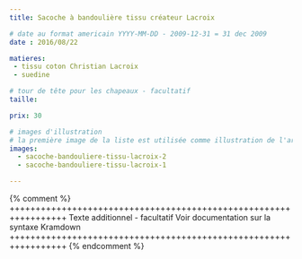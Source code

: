 ```yaml
---
title: Sacoche à bandoulière tissu créateur Lacroix

# date au format americain YYYY-MM-DD - 2009-12-31 = 31 dec 2009
date : 2016/08/22

matieres:
 - tissu coton Christian Lacroix
 - suedine

# tour de tête pour les chapeaux - facultatif
taille:

prix: 30

# images d'illustration
# la première image de la liste est utilisée comme illustration de l'article dans les pages de listing.
images:
  - sacoche-bandouliere-tissu-lacroix-2
  - sacoche-bandouliere-tissu-lacroix-1

---
```

{% comment %} +++++++++++++++++++++++++++++++++++++++++++++++++++++++++++++++++
              Texte additionnel - facultatif
              Voir documentation sur la syntaxe Kramdown
+++++++++++++++++++++++++++++++++++++++++++++++++++++++++++++++++ {% endcomment %}

